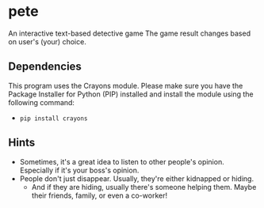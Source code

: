 # pete
An interactive text-based detective game
The game result changes based on user's (your) choice.

## Dependencies
This program uses the Crayons module. 
Please make sure you have the Package Installer for Python (PIP) installed and install the module using the following command:
- `pip install crayons`

## Hints
- Sometimes, it's a great idea to listen to other people's opinion. Especially if it's your boss's opinion.
- People don't just disappear. Usually, they're either kidnapped or hiding.
    - And if they are hiding, usually there's someone helping them. Maybe their friends, family, or even a co-worker!